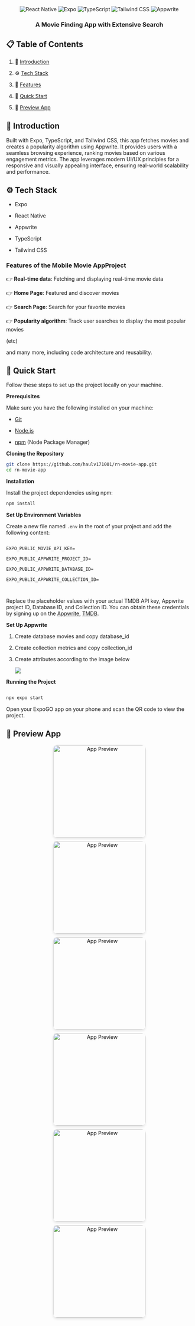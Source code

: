 <div align="center">
  <div>
    <img src="https://img.shields.io/badge/-React_Native-black?style=for-the-badge&logoColor=white&logo=react&color=61DAFB" alt="React Native" />
    <img src="https://img.shields.io/badge/-Expo-black?style=for-the-badge&logoColor=white&logo=expo&color=000020" alt="Expo" />
    <img src="https://img.shields.io/badge/-TypeScript-black?style=for-the-badge&logoColor=white&logo=typescript&color=3178C6" alt="TypeScript" />
    <img src="https://img.shields.io/badge/-Tailwind_CSS-black?style=for-the-badge&logoColor=white&logo=tailwindcss&color=06B6D4" alt="Tailwind CSS" />
    <img src="https://img.shields.io/badge/-Appwrite-black?style=for-the-badge&logoColor=white&logo=appwrite&color=F02E65" alt="Appwrite" />
  </div>

  <h3 align="center">A Movie Finding App with Extensive Search</h3>
</div>

## 📋 <a name="table">Table of Contents</a>

1. 🤖 [Introduction](#introduction)

2. ⚙️ [Tech Stack](#tech-stack)

3. 🔋 [Features](#features)

4. 🤸 [Quick Start](#quick-start)

5. 📱 [Preview App](#preview)

## <a name="introduction">🤖 Introduction</a>

Built with Expo, TypeScript, and Tailwind CSS, this app fetches movies and creates a popularity algorithm using Appwrite. It provides users with a seamless browsing experience, ranking movies based on various engagement metrics. The app leverages modern UI/UX principles for a responsive and visually appealing interface, ensuring real-world scalability and performance.

## <a name="tech-stack">⚙️ Tech Stack</a>

- Expo

- React Native

- Appwrite

- TypeScript

- Tailwind CSS

### Features of the Mobile Movie AppProject

👉 **Real-time data**: Fetching and displaying real-time movie data

👉 **Home Page**: Featured and discover movies

👉 **Search Page**: Search for your favorite movies

👉 **Popularity algorithm**: Track user searches to display the most popular movies

(etc)

and many more, including code architecture and reusability.

## <a name="quick-start">🤸 Quick Start</a>

Follow these steps to set up the project locally on your machine.

**Prerequisites**

Make sure you have the following installed on your machine:

- [Git](https://git-scm.com/)

- [Node.js](https://nodejs.org/en)

- [npm](https://www.npmjs.com/) (Node Package Manager)

**Cloning the Repository**

```bash
git clone https://github.com/haulv171001/rn-movie-app.git
cd rn-movie-app
```

**Installation**

Install the project dependencies using npm:

```bash
npm install
```

**Set Up Environment Variables**

Create a new file named `.env` in the root of your project and add the following content:

```env

EXPO_PUBLIC_MOVIE_API_KEY=

EXPO_PUBLIC_APPWRITE_PROJECT_ID=

EXPO_PUBLIC_APPWRITE_DATABASE_ID=

EXPO_PUBLIC_APPWRITE_COLLECTION_ID=



```

Replace the placeholder values with your actual TMDB API key, Appwrite project ID, Database ID, and Collection ID. You can obtain these credentials by signing up on the [Appwrite](https://cloud.appwrite.io/console/login), [TMDB](https://www.themoviedb.org/login).

**Set Up Appwrite**

1. Create database movies and copy database_id
2. Create collection metrics and copy collection_id
3. Create attributes according to the image below

   <img src="assets/images/attribute_appwirte.jpg" />

**Running the Project**

```bash

npx expo start

```

Open your ExpoGO app on your phone and scan the QR code to view the project.

## <a name="preview">📱 Preview App</a>

<div align="center" style="display: flex; flex-wrap: wrap; gap: 10px; justify-content: center;">
    <img src="assets/images/img_preview.jpg" width="250" style="border-radius: 10px; box-shadow: 0 4px 6px rgba(0, 0, 0, 0.1);" alt="App Preview" />
    <img src="assets/images/img_preview1.jpg" width="250" style="border-radius: 10px; box-shadow: 0 4px 6px rgba(0, 0, 0, 0.1);" alt="App Preview" />
    <img src="assets/images/img_preview2.jpg" width="250" style="border-radius: 10px; box-shadow: 0 4px 6px rgba(0, 0, 0, 0.1);" alt="App Preview" />
    <img src="assets/images/img_preview3.jpg" width="250" style="border-radius: 10px; box-shadow: 0 4px 6px rgba(0, 0, 0, 0.1);" alt="App Preview" />
    <img src="assets/images/img_preview4.jpg" width="250" style="border-radius: 10px; box-shadow: 0 4px 6px rgba(0, 0, 0, 0.1);" alt="App Preview" />
    <img src="assets/images/img_preview5.jpg" width="250" style="border-radius: 10px; box-shadow: 0 4px 6px rgba(0, 0, 0, 0.1);" alt="App Preview" />
</div>
